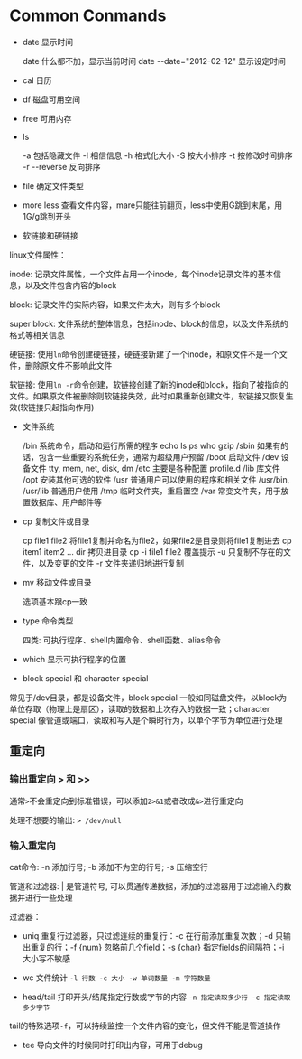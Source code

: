 # Common Conmands

* date 显示时间

    date 什么都不加，显示当前时间
    date --date="2012-02-12" 显示设定时间

* cal 日历
* df 磁盘可用空间
* free 可用内存

* ls

    -a 包括隐藏文件
    -l 相信信息
    -h 格式化大小
    -S 按大小排序
    -t 按修改时间排序
    -r --reverse 反向排序

* file 确定文件类型

* more less 查看文件内容，mare只能往前翻页，less中使用G跳到末尾，用1G/g跳到开头

* 软链接和硬链接

linux文件属性：

inode: 记录文件属性，一个文件占用一个inode，每个inode记录文件的基本信息，以及文件包含内容的block

block: 记录文件的实际内容，如果文件太大，则有多个block

super block: 文件系统的整体信息，包括inode、block的信息，以及文件系统的格式等相关信息

硬链接: 使用`ln`命令创建硬链接，硬链接新建了一个inode，和原文件不是一个文件，删除原文件不影响此文件

软链接: 使用`ln -r`命令创建，软链接创建了新的inode和block，指向了被指向的文件。如果原文件被删除则软链接失效，此时如果重新创建文件，软链接又恢复生效(软链接只起指向作用)

* 文件系统

    /bin 系统命令，启动和运行所需的程序 echo ls ps who gzip
    /sbin 如果有的话，包含一些重要的系统任务，通常为超级用户预留
    /boot 启动文件
    /dev 设备文件 tty, mem, net, disk, dm
    /etc 主要是各种配置 profile.d 
    /lib 库文件
    /opt 安装其他可选的软件
    /usr 普通用户可以使用的程序和相关文件
    /usr/bin, /usr/lib 普通用户使用
    /tmp 临时文件夹，重启置空
    /var 常变文件夹，用于放置数据库、用户邮件等

* cp 复制文件或目录

    cp file1 file2 将file1复制并命名为file2，如果file2是目录则将file1复制进去
    cp item1 item2 ... dir 拷贝进目录
    cp -i file1 file2 覆盖提示
    -u 只复制不存在的文件，以及变更的文件
    -r 文件夹递归地进行复制

* mv 移动文件或目录

    选项基本跟cp一致

* type 命令类型

    四类: 可执行程序、shell内置命令、shell函数、alias命令

* which 显示可执行程序的位置

* block special 和 character special

常见于/dev目录，都是设备文件，block special 一般如同磁盘文件，以block为单位存取（物理上是扇区），读取的数据和上次存入的数据一致；character special 像管道或端口，读取和写入是个瞬时行为，以单个字节为单位进行处理

## 重定向

### 输出重定向 > 和 >>

通常`>`不会重定向到标准错误，可以添加`2>&1`或者改成`&>`进行重定向

处理不想要的输出: `> /dev/null`

### 输入重定向

cat命令: -n 添加行号; -b 添加不为空的行号; -s 压缩空行

管道和过滤器: | 是管道符号, 可以贯通传递数据，添加的过滤器用于过滤输入的数据并进行一些处理

过滤器：

* uniq 重复行过滤器，只过滤连续的重复行：-c 在行前添加重复次数；-d 只输出重复的行；-f {num} 忽略前几个field；-s {char} 指定fields的间隔符；-i 大小写不敏感

* wc 文件统计 `-l 行数 -c 大小 -w 单词数量 -m 字符数量`

* head/tail 打印开头/结尾指定行数或字节的内容 `-n 指定读取多少行 -c 指定读取多少字节`

tail的特殊选项`-f`，可以持续监控一个文件内容的变化，但文件不能是管道操作

* tee 导向文件的时候同时打印出内容，可用于debug
